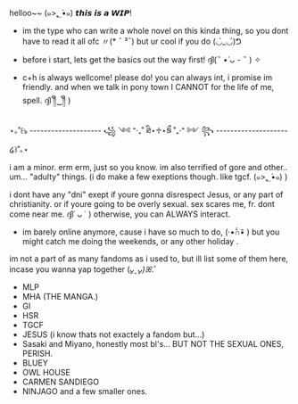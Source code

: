 helloo~~ (๑>؂•̀๑)
𝙩𝙝𝙞𝙨 𝙞𝙨 𝙖 𝙒𝙄𝙋!

- im the type who can write a whole novel on this kinda thing, so you dont have to read it all ofc 〃(* ¯ ³¯) but ur cool if you do (◡̀_◡́)ᕤ
   
- before i start, lets get the basics out the way first! ദ്ദി(˵ •̀ ᴗ - ˵ ) ✧
  
- c+h is always wellcome! please do! you can always int, i promise im friendly. and when we talk in pony town  I CANNOT for the life of me, spell. ദ്ദി ༎ຶ‿༎ຶ )

⋆｡˚꒰ঌ -------------------- ꧁ ༺ ⁺‧₊˚ ཐི⋆♱⋆ཋྀ ˚₊‧⁺ ༻ ꧂ -------------------- ໒꒱˚｡⋆

i am a minor. erm erm, just so you know. im also terrified of gore and other.. um... "adulty" things. (i do make a few exeptions though. like tgcf. (๑>؂•̀๑) )

i dont have any "dni" exept if youre gonna disrespect Jesus, or any part of christianity. or if youre going to be overly sexual. sex scares me, fr. dont come near me. ദ്ദി˙ ᴗ ˙ )
otherwise, you can ALWAYS interact. 
 
- im barely online anymore, cause i have so much to do, (·•᷄∩•᷅ ) but you might catch me doing the weekends, or any other holiday .

im not a part of as many fandoms as i used to, but ill list some of them here, incase you wanna yap together (*ᴗ͈ˬᴗ͈)ꕤ*.ﾟ 

- MLP
- MHA (THE MANGA.)
- GI
- HSR
- TGCF
- JESUS (i know thats not exactely a fandom but...)
- Sasaki and Miyano, honestly most bl's... BUT NOT THE SEXUAL ONES, PERISH.
- BLUEY
- OWL HOUSE
- CARMEN SANDIEGO
- NINJAGO
  and a few smaller ones. 
